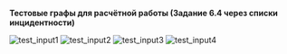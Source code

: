 <b>Тестовые графы для расчётной работы (Задание 6.4 через списки инцидентности)</b>

![test_input1](https://user-images.githubusercontent.com/82116328/198360374-858575b6-ab34-4f06-b161-c5bb28b318ae.png)
![test_input2](https://user-images.githubusercontent.com/82116328/198360385-b062b6ab-0e46-4224-a576-595152b71977.png)
![test_input3](https://user-images.githubusercontent.com/82116328/198360394-b58e6bc3-2a91-4740-a27b-791a60200038.png)
![test_input4](https://user-images.githubusercontent.com/82116328/198360406-7e4c9007-fcd7-4451-8775-32ea1035539b.png)
